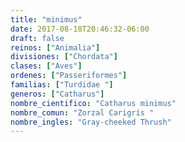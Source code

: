 ```yaml
---
title: "minimus"
date: 2017-08-18T20:46:32-06:00
draft: false
reinos: ["Animalia"]
divisiones: ["Chordata"]
clases: ["Aves"]
ordenes: ["Passeriformes"]
familias: ["Turdidae "]
generos: ["Catharus"]
nombre_cientifico: "Catharus minimus"
nombre_comun: "Zorzal Carigrís "
nombre_ingles: "Gray-cheeked Thrush"
---
```

